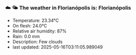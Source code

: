 ### ☁️ 🌤️  The weather in Florianópolis is: Florianópolis

- Temperature: 23.34°C
- On flesh: 24.0°C
- Relative air humidity: 87%
- Rain: 0.0 mm
- Description: Few clouds
- last updated: 2025-05-16T03:11:05.989049
